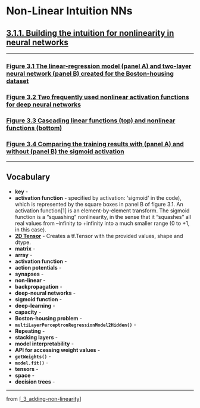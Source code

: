 # Non-Linear Intuition NNs

## [**3.1.1.** Building the intuition for nonlinearity in neural networks](https://livebook.manning.com/book/deep-learning-with-javascript/chapter-3/23)

---

### [**Figure 3.1** The linear-regression model (panel A) and two-layer neural network (panel B) created for the Boston-housing dataset]()

### [**Figure 3.2** Two frequently used nonlinear activation functions for deep neural networks]()

### [**Figure 3.3** Cascading linear functions (top) and nonlinear functions (bottom)]()

### [**Figure 3.4** Comparing the training results with (panel A) and without (panel B) the sigmoid activation]()

---

## **Vocabulary**

- **key** -
- **activation function** - specified by activation: 'sigmoid' in the code), which is represented by the square boxes in panel B of figure 3.1. An activation function[1] is an element-by-element transform. The sigmoid function is a “squashing” nonlinearity, in the sense that it “squashes” all real values from –infinity to +infinity into a much smaller range (0 to +1, in this case).
- [**2D Tensor**](https://js.tensorflow.org/api/0.6.1/#tensor2d) - Creates a tf.Tensor with the provided values, shape and dtype.
- **matrix** -
- **array** -
- **activation function** -
- **action potentials** -
- **synapses** -
- **non-linear** -
- **backpropagation** -
- **deep-neural networks** -
- **sigmoid function** -
- **deep-learning** -
- **capacity** -
- **Boston-housing problem** -
- **`multiLayerPerceptronRegressionModel2Hidden()`** -
- **Repeating** -
- **stacking layers** -
- **model interpretability** -
- **API for accessing weight values** -
- **`getWeights()`** -
- **`model.fit()`** -
- **tensors** -
- **space** -
- **decision trees** -

---

from [[_3_adding-non-linearity]]

[//begin]: # "Autogenerated link references for markdown compatibility"
[_3_adding-non-linearity]: ../_3_adding-non-linearity.md "♒️ NON-LINEARITY"
[//end]: # "Autogenerated link references"
